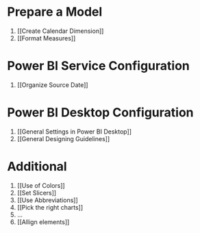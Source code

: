 # Prepare a Model
1. [[Create Calendar Dimension]]
2. [[Format Measures]]

# Power BI Service Configuration
1. [[Organize Source Date]]

# Power BI Desktop Configuration
1. [[General Settings in Power BI Desktop]]
2. [[General Designing Guidelines]]

# Additional
1. [[Use of Colors]]
2. [[Set Slicers]]
3. [[Use Abbreviations]]
6. [[Pick the right charts]]
7. ...
8. [[Allign elements]]